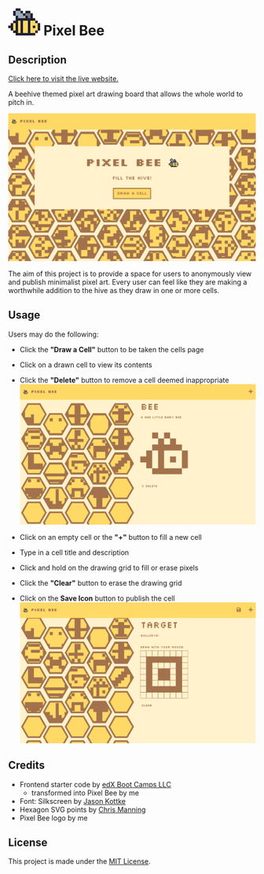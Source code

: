 # ![Pixel Bee Logo](./readme-assets/pixelbee-logo-small.png) Pixel Bee

## Description

[Click here to visit the live website.](https://pixelbee-cad6c3eb77b1.herokuapp.com/)

A beehive themed pixel art drawing board that allows the whole world to pitch in.

![Home Page Preview](./readme-assets/home-page-preview.png)

The aim of this project is to provide a space for users to anonymously view and publish minimalist pixel art. Every user can feel like they are making a worthwhile addition to the hive as they draw in one or more cells.

## Usage

Users may do the following:

- Click the **"Draw a Cell"** button to be taken the cells page

- Click on a drawn cell to view its contents
- Click the **"Delete"** button to remove a cell deemed inappropriate
![Cell Page Preview](./readme-assets/cell-page-preview.png)

- Click on an empty cell or the **"+"** button to fill a new cell
- Type in a cell title and description
- Click and hold on the drawing grid to fill or erase pixels
- Click the **"Clear"** button to erase the drawing grid
- Click on the **Save Icon** button to publish the cell
![Cell Drawing Preview](./readme-assets/cell-drawing-preview.png)


## Credits
- Frontend starter code by [edX Boot Camps LLC](https://github.com/coding-boot-camp/miniature-eureka)
  - transformed into Pixel Bee by me
- Font: Silkscreen by [Jason Kottke](https://www.1001fonts.com/silkscreen-font.html)
- Hexagon SVG points by [Chris Manning](https://codepen.io/cwmanning/pen/MWeOYR)
- Pixel Bee logo by me

## License

This project is made under the [MIT License](./LICENSE).
